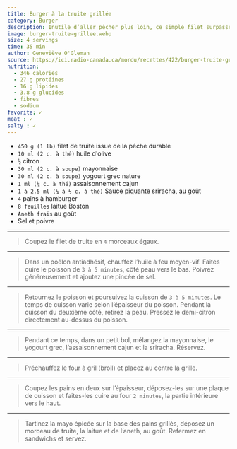 ```yaml
---
title: Burger à la truite grillée
category: Burger
description: Inutile d’aller pêcher plus loin, ce simple filet surpasse toutes les galettes.
image: burger-truite-grillee.webp
size: 4 servings
time: 35 min
author: Geneviève O'Gleman
source: https://ici.radio-canada.ca/mordu/recettes/422/burger-truite-grillee 
nutrition:
  - 346 calories
  - 27 g protéines
  - 16 g lipides
  - 3.8 g glucides
  - fibres
  - sodium
favorite: ✓
meat : ✓
salty : ✓
---
```


* `450 g (1 lb)` filet de truite issue de la pêche durable
* `10 ml (2 c. à thé)` huile d'olive
* `½` citron
* `30 ml (2 c. à soupe)` mayonnaise
* `30 ml (2 c. à soupe)` yogourt grec nature
* `1 ml (¼ c. à thé)` assaisonnement cajun
* `1 à 2.5 ml (¼ à ½ c. à thé)` Sauce piquante sriracha, au goût
* `4` pains à hamburger
* `8 feuilles` laitue Boston
* `Aneth frais` au goût
* Sel et poivre

---

> Coupez le filet de truite en `4` morceaux égaux.

---

> Dans un poêlon antiadhésif, chauffez l’huile à feu moyen-vif. Faites cuire le poisson de `3 à 5 minutes`, côté peau vers le bas. Poivrez généreusement et ajoutez une pincée de sel.

---

> Retournez le poisson et poursuivez la cuisson de `3 à 5 minutes`. Le temps de cuisson varie selon l’épaisseur du poisson. Pendant la cuisson du deuxième côté, retirez la peau. Pressez le demi-citron directement au-dessus du poisson.

---

> Pendant ce temps, dans un petit bol, mélangez la mayonnaise, le yogourt grec, l’assaisonnement cajun et la sriracha. Réservez.

---

> Préchauffez le four à gril (broil) et placez au centre la grille.

---

> Coupez les pains en deux sur l’épaisseur, déposez-les sur une plaque de cuisson et faites-les cuire au four `2 minutes`, la partie intérieure vers le haut.

---

> Tartinez la mayo épicée sur la base des pains grillés, déposez un morceau de truite, la laitue et de l’aneth, au goût. Refermez en sandwichs et servez.